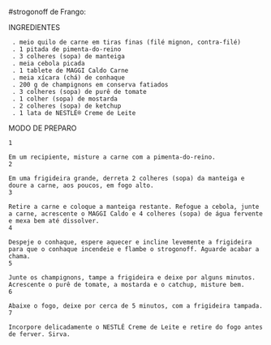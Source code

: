 #strogonoff de Frango:


INGREDIENTES

     . meio quilo de carne em tiras finas (filé mignon, contra-filé)
     . 1 pitada de pimenta-do-reino
     . 3 colheres (sopa) de manteiga
     . meia cebola picada
     . 1 tablete de MAGGI Caldo Carne
     . meia xícara (chá) de conhaque
     . 200 g de champignons em conserva fatiados
     . 3 colheres (sopa) de purê de tomate
     . 1 colher (sopa) de mostarda
     . 2 colheres (sopa) de ketchup
     . 1 lata de NESTLÉ® Creme de Leite

MODO DE PREPARO

    1

    Em um recipiente, misture a carne com a pimenta-do-reino. 
    2

    Em uma frigideira grande, derreta 2 colheres (sopa) da manteiga e doure a carne, aos poucos, em fogo alto. 
    3

    Retire a carne e coloque a manteiga restante. Refogue a cebola, junte a carne, acrescente o MAGGI Caldo e 4 colheres (sopa) de água fervente e mexa bem até dissolver. 
    4

    Despeje o conhaque, espere aquecer e incline levemente a frigideira para que o conhaque incendeie e flambe o strogonoff. Aguarde acabar a chama. 
    5

    Junte os champignons, tampe a frigideira e deixe por alguns minutos. Acrescente o purê de tomate, a mostarda e o catchup, misture bem. 
    6

    Abaixe o fogo, deixe por cerca de 5 minutos, com a frigideira tampada. 
    7

    Incorpore delicadamente o NESTLÉ Creme de Leite e retire do fogo antes de ferver. Sirva. 

